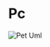 # Pc
![Pet Uml](https://user-images.githubusercontent.com/61988721/79953879-8e6a5100-844a-11ea-8da7-62e4dddc78db.jpg)
